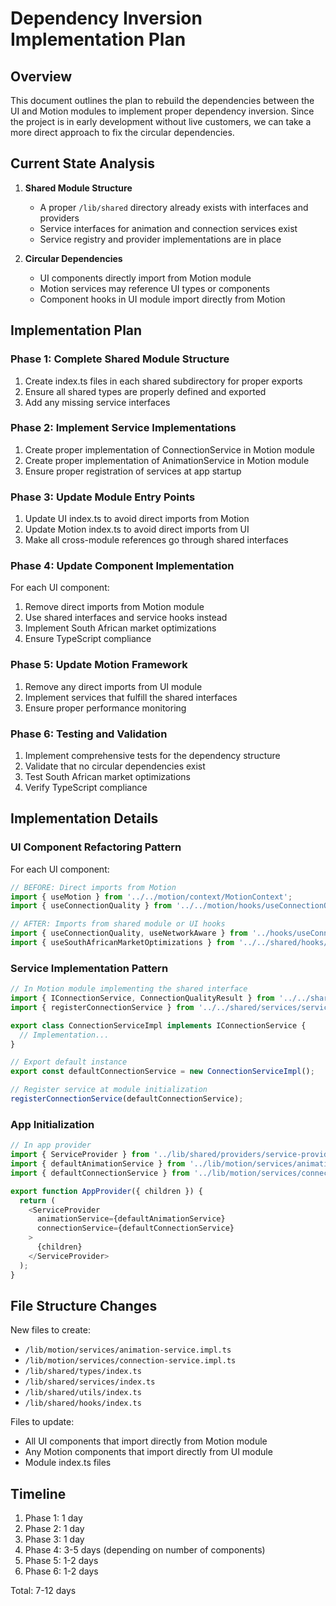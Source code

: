 # Dependency Inversion Implementation Plan

## Overview

This document outlines the plan to rebuild the dependencies between the UI and Motion modules to implement proper dependency inversion. Since the project is in early development without live customers, we can take a more direct approach to fix the circular dependencies.

## Current State Analysis

1. **Shared Module Structure**
   - A proper `/lib/shared` directory already exists with interfaces and providers
   - Service interfaces for animation and connection services exist
   - Service registry and provider implementations are in place

2. **Circular Dependencies**
   - UI components directly import from Motion module
   - Motion services may reference UI types or components
   - Component hooks in UI module import directly from Motion

## Implementation Plan

### Phase 1: Complete Shared Module Structure

1. Create index.ts files in each shared subdirectory for proper exports
2. Ensure all shared types are properly defined and exported
3. Add any missing service interfaces

### Phase 2: Implement Service Implementations

1. Create proper implementation of ConnectionService in Motion module
2. Create proper implementation of AnimationService in Motion module
3. Ensure proper registration of services at app startup

### Phase 3: Update Module Entry Points

1. Update UI index.ts to avoid direct imports from Motion
2. Update Motion index.ts to avoid direct imports from UI
3. Make all cross-module references go through shared interfaces

### Phase 4: Update Component Implementation

For each UI component:
1. Remove direct imports from Motion module
2. Use shared interfaces and service hooks instead
3. Implement South African market optimizations
4. Ensure TypeScript compliance

### Phase 5: Update Motion Framework

1. Remove any direct imports from UI module
2. Implement services that fulfill the shared interfaces
3. Ensure proper performance monitoring

### Phase 6: Testing and Validation

1. Implement comprehensive tests for the dependency structure
2. Validate that no circular dependencies exist
3. Test South African market optimizations
4. Verify TypeScript compliance

## Implementation Details

### UI Component Refactoring Pattern

For each UI component:

```typescript
// BEFORE: Direct imports from Motion
import { useMotion } from '../../motion/context/MotionContext';
import { useConnectionQuality } from '../../motion/hooks/useConnectionQuality';

// AFTER: Imports from shared module or UI hooks
import { useConnectionQuality, useNetworkAware } from '../hooks/useConnection';
import { useSouthAfricanMarketOptimizations } from '../../shared/hooks/useSouthAfricanMarketOptimizations';
```

### Service Implementation Pattern

```typescript
// In Motion module implementing the shared interface
import { IConnectionService, ConnectionQualityResult } from '../../shared/services/connection-service.interface';
import { registerConnectionService } from '../../shared/services/service-registry';

export class ConnectionServiceImpl implements IConnectionService {
  // Implementation...
}

// Export default instance
export const defaultConnectionService = new ConnectionServiceImpl();

// Register service at module initialization
registerConnectionService(defaultConnectionService);
```

### App Initialization

```typescript
// In app provider
import { ServiceProvider } from '../lib/shared/providers/service-provider';
import { defaultAnimationService } from '../lib/motion/services/animation-service.impl';
import { defaultConnectionService } from '../lib/motion/services/connection-service.impl';

export function AppProvider({ children }) {
  return (
    <ServiceProvider
      animationService={defaultAnimationService}
      connectionService={defaultConnectionService}
    >
      {children}
    </ServiceProvider>
  );
}
```

## File Structure Changes

New files to create:
- `/lib/motion/services/animation-service.impl.ts`
- `/lib/motion/services/connection-service.impl.ts`
- `/lib/shared/types/index.ts`
- `/lib/shared/services/index.ts`
- `/lib/shared/utils/index.ts`
- `/lib/shared/hooks/index.ts`

Files to update:
- All UI components that import directly from Motion module
- Any Motion components that import directly from UI module
- Module index.ts files

## Timeline

1. Phase 1: 1 day
2. Phase 2: 1 day
3. Phase 3: 1 day
4. Phase 4: 3-5 days (depending on number of components)
5. Phase 5: 1-2 days
6. Phase 6: 1-2 days

Total: 7-12 days